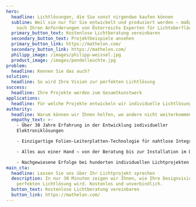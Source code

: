 ```yaml
---
hero:
  headline: Lichtlösungen, die Sie sonst nirgendwo kaufen können
  subline: Weil sie nur für Sie entwickelt und produziert werden – maßgeschneidert
    nach Ihren Anforderungen von Österreichs Experten für Lichtoberflächen
  primary_button_text: Kostenlose Lichtberatung vereinbaren
  secondary_button_text: Projektbeispiele ansehen
  primary_button_link: https://mathelon.com/
  secondary_button_link: https://mathelon.com/
  philipp_image: /images/philipp-weissel.jpg
  product_image: /images/pendelleuchte.jpg
problem:
  headline: Kennen Sie das auch?
solution:
  headline: So wird Ihre Vision zur perfekten Lichtlösung
success:
  headline: Ihre Projekte werden zum Gesamtkunstwerk
applications:
  headline: Für welche Projekte entwickeln wir individuelle Lichtlösungen?
authority:
  headline: Warum können wir Ihnen helfen, wo andere nicht weiterkommen?
  empathy_text: >-
    - Über 30 Jahre Erfahrung in der Entwicklung individueller
    Elektroniklösungen

    - Einzigartige Folien-Leiterplatten-Technologie für nahtlose Integration in Oberflächen

    - Alles aus einer Hand – von der Beratung bis zur Installation im DACH-Raum

    - Nachgewiesene Erfolge bei hunderten individuellen Lichtprojekten
main_cta:
  headline: Lassen Sie uns über Ihr Lichtprojekt sprechen
  description: In nur 30 Minuten zeigen wir Ihnen, wie Ihre Designvision zur
    perfekten Lichtlösung wird. Kostenlos und unverbindlich.
  button_text: Kostenlose Lichtberatung vereinbaren
  button_link: https://mathelon.com/
---
```

